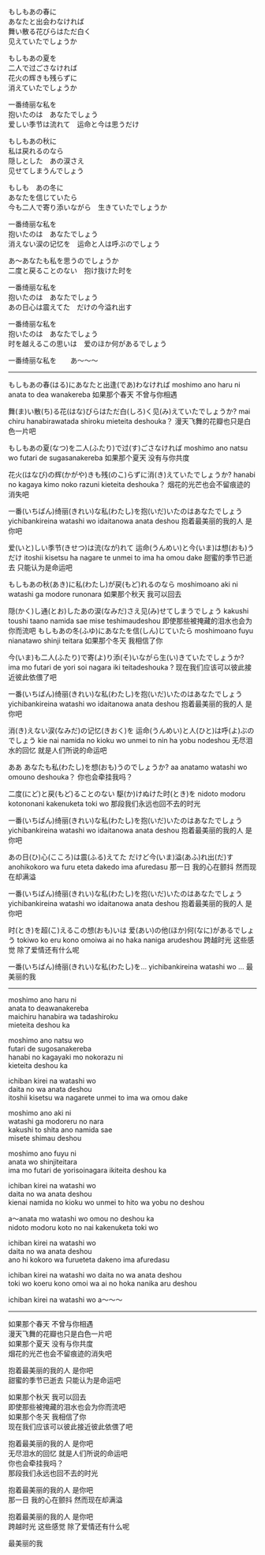   
  
もしもあの春に  
あなたと出会わなければ  
舞い散る花びらはただ白く  
见えていたでしょうか  
  
もしもあの夏を  
二人で过ごさなければ  
花火の辉きも残らずに  
消えていたでしょうか  
  
一番绮丽な私を  
抱いたのは　あなたでしょう  
爱しい季节は流れて　运命と今は思うだけ  
  
もしもあの秋に  
私は戻れるのなら  
隠しとした　あの涙さえ  
见せてしまうんでしょう  
  
もしも　あの冬に  
あなたを信じていたら　  
今も二人で寄り添いながら　生きていたでしょうか  
  
一番绮丽な私を  
抱いたのは　あなたでしょう  
消えない涙の记忆を　运命と人は呼ぶのでしょう  
  
あ～あなたも私を思うのでしょうか  
二度と戻ることのない　抱け抜けた时を  
  
一番绮丽な私を  
抱いたのは　あなたでしょう  
あの日心は震えてた　だけの今溢れ出す  
  
一番绮丽な私を  
抱いたのは　あなたでしょう  
时を越えるこの思いは　爱のほか何があるでしょう  
  
一番绮丽な私を　　あ～～～  

---


もしもあの春(はる)にあなたと出逢(であ)わなければ
moshimo ano haru ni anata to dea wanakereba
如果那个春天 不曾与你相遇
 
舞(ま)い散(ち)る花(はな)びらはただ白(しろ)く见(み)えていたでしょうか?
mai chiru hanabirawatada shiroku mieteita deshouka？
漫天飞舞的花瓣也只是白色一片吧
 
もしもあの夏(なつ)を二人(ふたり)で过(す)ごさなければ
moshimo ano natsu wo futari de sugasanakereba
如果那个夏天 没有与你共度
 
花火(はなび)の辉(かがや)きも残(のこ)らずに消(き)えていたでしょうか?
hanabi no kagaya kimo noko razuni kieteita deshouka？
烟花的光芒也会不留痕迹的消失吧


一番(いちばん)绮丽(きれい)な私(わたし)を抱(いだ)いたのはあなたでしょう
yichibankireina watashi wo idaitanowa anata deshou
抱着最美丽的我的人 是你吧
 
爱(いと)しい季节(きせつ)は流(なが)れて 运命(うんめい)と今(いま)は想(おも)うだけ
itoshii kisetsu ha nagare te unmei to ima ha omou dake
甜蜜的季节已逝去 只能认为是命运吧
 
もしもあの秋(あき)に私(わたし)が戻(もど)れるのなら
moshimoano aki ni watashi ga modore runonara
如果那个秋天 我可以回去
 
隠(かく)し通(とお)したあの涙(なみだ)さえ见(み)せてしまうでしょう
kakushi toushi taano namida sae mise teshimaudeshou
即使那些被掩藏的泪水也会为你而流吧
もしもあの冬(ふゆ)にあなたを信(しん)じていたら
moshimoano fuyu nianatawo shinji teitara
如果那个冬天 我相信了你
 
今(いま)も二人(ふたり)で寄(よ)り添(そ)いながら生(い)きていたでしょうか?
ima mo futari de yori soi nagara iki teitadeshouka ?
现在我们应该可以彼此接近彼此依偎了吧
 
一番(いちばん)绮丽(きれい)な私(わたし)を抱(いだ)いたのはあなたでしょう
yichibankireina watashi wo idaitanowa anata deshou
抱着最美丽的我的人 是你吧
 
消(き)えない涙(なみだ)の记忆(きおく)を 运命(うんめい)と人(ひと)は呼(よ)ぶのでしょう
kie nai namida no kioku wo unmei to nin ha yobu nodeshou
无尽泪水的回忆 就是人们所说的命运吧
 
ああ あなたも私(わたし)を想(おも)うのでしょうか?
aa anatamo watashi wo omouno deshouka？
你也会牵挂我吗？
 
二度(にど)と戻(もど)ることのない 駆(か)けぬけた时(とき)を
nidoto modoru kotononani kakenuketa toki wo
那段我们永远也回不去的时光
 
一番(いちばん)绮丽(きれい)な私(わたし)を抱(いだ)いたのはあなたでしょう
yichibankireina watashi wo idaitanowa anata deshou
抱着最美丽的我的人 是你吧
 
あの日(ひ)心(こころ)は震(ふる)えてた だけど今(いま)溢(あふ)れ出(だ)す
anohikokoro wa furu eteta dakedo ima afuredasu
那一日 我的心在颤抖 然而现在却满溢
 
一番(いちばん)绮丽(きれい)な私(わたし)を抱(いだ)いたのはあなたでしょう
yichibankireina watashi wo idaitanowa anata deshou
抱着最美丽的我的人 是你吧
 
时(とき)を超(こ)えるこの想(おも)いは 爱(あい)の他(ほか)何(なに)があるでしょう
tokiwo ko eru kono omoiwa ai no haka naniga arudeshou
跨越时光 这些感觉 除了爱情还有什么呢
 

一番(いちばん)绮丽(きれい)な私(わたし)を…
yichibankireina watashi wo ...
最美丽的我


----

moshimo ano haru ni   
anata to deawanakereba  
maichiru hanabira wa tadashiroku   
mieteita deshou ka  
  
moshimo ano natsu wo   
futari de sugosanakereba  
hanabi no kagayaki mo nokorazu ni   
kieteita deshou ka  
  
ichiban kirei na watashi wo   
daita no wa anata deshou  
itoshii kisetsu wa nagarete unmei to ima wa omou dake  
  
moshimo ano aki ni   
watashi ga modoreru no nara  
kakushi to shita ano namida sae   
misete shimau deshou  
  
moshimo ano fuyu ni   
anata wo shinjiteitara  
ima mo futari de yorisoinagara ikiteita deshou ka  
  
ichiban kirei na watashi wo   
daita no wa anata deshou  
kienai namida no kioku wo unmei to hito wa yobu no deshou  
  
a～anata mo watashi wo omou no deshou ka  
nidoto modoru koto no nai kakenuketa toki wo  
  
ichiban kirei na watashi wo   
daita no wa anata deshou  
ano hi kokoro wa furueteta dakeno ima afuredasu  
  
ichiban kirei na watashi wo daita no wa anata deshou  
toki wo koeru kono omoi wa ai no hoka nanika aru deshou  
  
ichiban kirei na watashi wo   a～～～  

----


如果那个春天 不曾与你相遇  
漫天飞舞的花瓣也只是白色一片吧  
如果那个夏天 没有与你共度  
烟花的光芒也会不留痕迹的消失吧  
  
抱着最美丽的我的人 是你吧  
甜蜜的季节已逝去 只能认为是命运吧  
  
如果那个秋天 我可以回去  
即使那些被掩藏的泪水也会为你而流吧  
如果那个冬天 我相信了你  
现在我们应该可以彼此接近彼此依偎了吧  
  
抱着最美丽的我的人 是你吧  
无尽泪水的回忆 就是人们所说的命运吧  
你也会牵挂我吗？  
那段我们永远也回不去的时光  
  
抱着最美丽的我的人 是你吧  
那一日 我的心在颤抖 然而现在却满溢  
  
抱着最美丽的我的人 是你吧  
跨越时光 这些感觉 除了爱情还有什么呢  
  
最美丽的我  